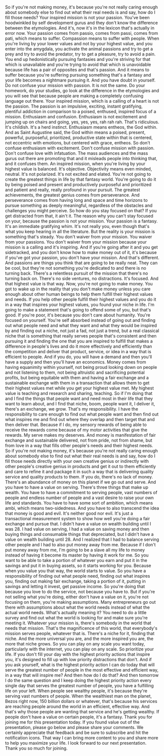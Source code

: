  So if you're not making money, it's because you're not really caring enough about somebody else to find out what their real needs is and say, how do I fill those needs? Your inspired mission is not your passion. You've been hoodwinkled by self development gurus and they don't know the difference between the etymologies. And it's, now it's in the lexicon that's actually in error now. Your passion comes from passio, comes from passi, comes from pati, which means to suffer. Compassion means to suffer with people. When you're living by your lower values and not by your highest value, and you enter into the amygdala, you activate the animal passions and try to get a prey and try to avoid the predator, try to get a pleasure, try to avoid a pain. You end up hedonistically pursuing fantasies and you're striving for that which is unavailable and you're trying to avoid that which is unavoidable because life has a pair of opposites and that's passion. And it means to suffer because you're suffering pursuing something that's a fantasy and your life becomes a nightmare pursuing it. And you have doubt in yourself. Do not confuse your mission with passion. It is not the same. Do your homework, do your studies, go look at the difference in the etymologies and you will see that because people are making a completely confusing language out there. Your inspired mission, which is a calling of a heart is not the passion. The passion is an impulsive, exciting, instant gratifying, plentiful addiction in comparison to a poised, enthused, inspired focus of a mission. Enthusiasm and confusion. Enthusiasm is not excitement and jumping up on chairs and going, yes, yes, yes, rah rah rah. That's ridiculous. It's childish. It's a herd instinct. Enthusiasm means entheos, the God within. And as Saint Augustine said, the God within means a poised, present, powerful, purposeful, prioritized, productive state within that is centered, not eccentric with emotions, but centered with grace, entheos. So don't confuse enthusiasm with excitement. Don't confuse mission with passion. Don't confuse love with infatuation. The mass audiences and the mass gurus out there are promoting that and it misleads people into thinking that, and it confuses them. An inspired mission, when you're living by your highest value is balanced. It's objective. Objectivity means even minded, neutral. It's not polarized. It's not excited and elated. You're not going to create the greatest things in life by that fantasy world. You're going to do it by being poised and present and productively purposeful and prioritized and patient and really, really profound in your pursuit. The greatest achievements, the greatest genius comes from perseverance. And perseverance comes from having long and space and time horizons to pursue something as deeply meaningful, regardless of the obstacles and challenges you might perceive. So how do you stay focused on that? If you get distracted from that, it ain't it. The reason why you can't stay focused on your, because the passion is not your mission. Your passion is a fantasy. It's an immediate gratifying whim. It's not really you, even though that's what you keep hearing in all the literature. But the reality is your mission is something that's steady. You don't waiver from your mission. You waiver from your passions. You don't waiver from your mission because your mission is a calling and it's inspiring. And if you're going after it and you get sidetracked, and you don't know how to make money out of it, it's because if you've got your passion, you don't have your mission. And that's different. And passions are things you think that are going to be really neat. They can be cool, but they're not something you're dedicated to and there is no turning back. There's a relentless pursuit of the mission that there's no turning back on. There's no side ventures, no distractions. It's focused. And that highest value is that way. Now, you're not going to make money. You got to wake up in the reality that you don't make money unless you care enough about other human beings to help them fulfill their highest values and needs. If you help other people fulfill their highest values and you do it in a way that inspires your highest values, you found your niche in life. I'm going to make a statement that's going to offend some of you, but that's good. If you're poor, it's because you don't care about humanity. You're focused on yourself. You're self absorbed instead of going out and finding out what people need and what they want and what they would be inspired by and finding out a niche, not just a fad, not just a trend, but a real classical niche that is something that really serves people that's consistent and then pursuing it and finding the one that you are inspired to fulfill that makes a difference in people's lives and do it more effectively and efficiently than the competition and deliver that product, service, or idea in a way that is efficient to people. And if you do, you will have a demand and then you'll have a supply and then you'll have an economics. Money comes from having equanimity within yourself, not being proud looking down on people and not listening to them, not being altruistic and sacrificing potential profits, but being equitable with them and having a fair exchange and a sustainable exchange with them in a transaction that allows them to get their highest values met while you get your highest value met. My highest value is teaching and research and sharing, teaching. So if I'm doing that and I find the things that people want and need most in their life that they want to learn about, and I find that niche, boom, people want it, I deliver it, there's an exchange, we grow. That's my responsibility. I have the responsibility to care enough to find out what people want and then find out what inspires me and find out where they overlap and then target that and then deliver that. Because if I do, my sensory rewards of being able to receive the rewards come because of my motor activities that give the rewards. My serve makes my deserves. And money is manifestation of fair exchange and sustainable delivered, not from pride, not from shame, but from love in a way that fills other people's needs and their highest needs. So if you're not making money, it's because you're not really caring enough about somebody else to find out what their real needs is and say, how do I fill those needs directly with your own creative genius or indirectly with other people's creative genius in products and get it out to them efficiently and care to refine it and package it in such a way that is delivering quality service and quality products to them. If you do, there's no lack of money. There's an abundance of money on this planet if we go out and serve. And you have to have a value on serving. There's three things that make up wealth. You have to have a commitment to serving people, vast numbers of people and endless number of people and a vast desire to raise your own life and standards. You have to have some sort of ambition, which means ambi, which means two-sidedness. And you have to also transcend the idea that money is good and evil. It's neither good nor evil. It's just a transactional measurement system to show how well you're doing a fair exchange and pursue that. I didn't have a value on wealth building until I was 28. I had value on serving, I had a value on saving money and then buying things and consumable things that depreciated, but I didn't have a value on wealth building until 28. And I realized that I had to balance serving other people and I had to also put money away from me. Because if I don't put money away from me, I'm going to be a slave all my life to money instead of having it become its master by having it work for me. So you want to be able to take a portion of whatever you earn and put it in the savings and put it in buying assets, so it starts working for you. Because when you value you that way, the world starts to value. So you have a responsibility of finding out what people need, finding out what inspires you, finding out making fair exchange, taking a portion of it, putting in savings and letting it invest, get passive income. So you're doing that because you love to do the service, not because you have to. But if you're not selling what you're doing, either don't have a value on it, you're not focusing on them, you're making assumptions. Many entrepreneurs go out there with assumptions about what the world needs instead of what the actual world needs. What's actually meaning it? You need to do a little survey and find out what the world is looking for and make sure you're meeting it. Whatever your mission is, there's somebody in the world that needs that mission. That's the magnificence of this world, that everybody's mission serves people, whatever that is. There's a niche for it, finding that niche. And the more universal you are, and the more inspired you are, the more that niche grows. So you can play on any scale you want today, particularly with the internet, you can play on any scale. So prioritize your life. If you don't fill your day with the highest priority actions that inspire you, it's designed to fill up with low priority distractions that don't. And if you ask yourself, what is the highest priority action I can do today that will serve the greatest number of people in the most effective and efficient way, in a way that will inspire me? And then how do I do that? And then tomorrow I do the same question and I keep doing the highest priority action every single day that serves the greatest number of people, you have a fulfilling life on your left. When people see wealthy people, it's because they're serving vast numbers of people. When the wealthiest man on the planet, Bezos right now, 150 billion dollars or whatever, that's because his services are reaching people around the world in an efficient, effective way. And that's why those people are wanting that service and he's getting wealthy. If people don't have a value on certain people, it's a fantasy. Thank you for joining me for this presentation today. If you found value out of the presentation, please go below and please share your comments. We certainly appreciate that feedback and be sure to subscribe and hit the notification icons. That way I can bring more content to you and share more to help you maximize your life. I look forward to our next presentation. Thank you so much for joining.